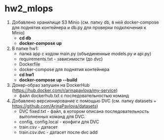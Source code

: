# hw2_mlops
1. Добавлено хранилище S3 Minio (см. папку db, в ней docker-compose для поднятия контейнера и db.py для проверки подключения к Minio)
   - **cd db**
   - **docker-compose up**
3. В папке hw1:
     - папка app с кодом main.py (объединенные models.py и api.py)
     - requirements.txt - зависимости (до dvc)
     - Dockerfile
     - docker-compose для поднятия контейнера
     - **cd hw1**
     - **docker-compose up --build**
4. Докер-образ запушен на DockerHub (https://hub.docker.com/r/arinapavlova/my-service)
      - файл dockerhub.txt с последовательностью команд
5. Добавлено версионирование с помощью DVC (см. папку datasets + https://github.com/ArinaPavlova/datasets)
   - DVC fixed.txt - файл, в котором описана последовательность выполненных команд для DVC.
   - config, config.local - конфиги для DVC
   - train.csv - датасет
   - train.csv.dvc - датасет после dvc add
